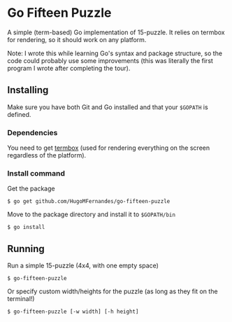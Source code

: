 # Go Fifteen Puzzle

A simple (term-based) Go implementation of 15-puzzle. It relies on termbox for rendering, so it should work on any platform. 

Note: I wrote this while learning Go's syntax and package structure, so the code could probably use some improvements (this was literally the first program I wrote after completing the tour).

## Installing
Make sure you have both Git and Go installed and that your `$GOPATH` is defined.

### Dependencies
You need to get [termbox] (used for rendering everything on the screen regardless of the platform).

### Install command
Get the package
```
$ go get github.com/HugoMFernandes/go-fifteen-puzzle
```
Move to the package directory and install it to `$GOPATH/bin`
```
$ go install
```

## Running
Run a simple 15-puzzle (4x4, with one empty space)
```
$ go-fifteen-puzzle
```
Or specify custom width/heights for the puzzle (as long as they fit on the terminal!)
```
$ go-fifteen-puzzle [-w width] [-h height]
```

[termbox]:https://github.com/nsf/termbox-go
